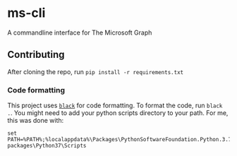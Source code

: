 # ms-cli
A commandline interface for The Microsoft Graph


## Contributing

After cloning the repo, run `pip install -r requirements.txt`


### Code formatting

This project uses [`black`](https://github.com/psf/black) for code formatting.
To format the code, run `black .`. You might need to add your python scripts
directory to your path. For me, this was done with:

```
set PATH=%PATH%;%localappdata%\Packages\PythonSoftwareFoundation.Python.3.7_qbz5n2kfra8p0\LocalCache\local-packages\Python37\Scripts
```
